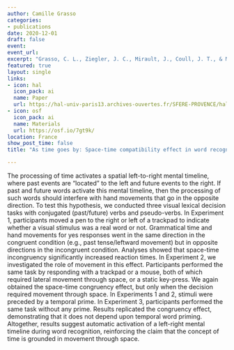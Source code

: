 ```yaml
---
author: Camille Grasso
categories:
- publications
date: 2020-12-01
draft: false
event: 
event_url: 
excerpt: "Grasso, C. L., Ziegler, J. C., Mirault, J., Coull, J. T., & Montant, M. (2022). As time goes by: Space-time compatibility effects in word recognition. Journal of Experimental Psychology: Learning, Memory, and Cognition, 48(2), 304–319. https://doi.org/10.1037/xlm0001007"
featured: true
layout: single
links:
- icon: hal
  icon_pack: ai
  name: Paper
  url: https://hal-univ-paris13.archives-ouvertes.fr/SFERE-PROVENCE/hal-03193618v1
- icon: osf
  icon_pack: ai
  name: Materials
  url: https://osf.io/7gt9k/
location: France
show_post_time: false
title: "As time goes by: Space-time compatibility effect in word recognition"

---
```


The processing of time activates a spatial left-to-right mental timeline, where past events are “located” to the left and future events to the right. If past and future words activate this mental timeline, then the processing of such words should interfere with hand movements that go in the opposite direction. To test this hypothesis, we conducted three visual lexical decision tasks with conjugated (past/future) verbs and pseudo-verbs. In Experiment 1, participants moved a pen to the right or left of a trackpad to indicate whether a visual stimulus was a real word or not. Grammatical time and hand movements for yes responses went in the same direction in the congruent condition (e.g., past tense/leftward movement) but in opposite directions in the incongruent condition. Analyses showed that space-time incongruency significantly increased reaction times. In Experiment 2, we investigated the role of movement in this effect. Participants performed the same task by responding with a trackpad or a mouse, both of which required lateral movement through space, or a  static key-press. We again obtained the space-time congruency effect, but only when the decision required movement through space. In Experiments 1 and 2, stimuli were preceded by a temporal prime. In Experiment 3, participants performed the same task without any prime. Results replicated the congruency effect, demonstrating that it does not depend upon temporal word priming.  Altogether, results suggest automatic activation of a left-right mental timeline during word recognition, reinforcing the claim that the concept of time is grounded in movement through space.
